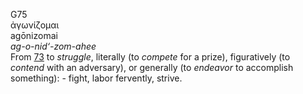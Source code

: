 G75  
ἀγωνίζομαι  
agōnizomai  
*ag-o-nid‘-zom-ahee*  
From [73](g0073) to *struggle*, literally (to *compete* for a prize),
figuratively (to *contend* with an adversary), or generally (to
*endeavor* to accomplish something): - fight, labor fervently, strive.  
